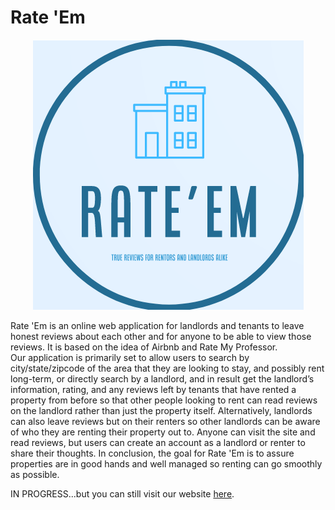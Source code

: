 # Rate 'Em

<p style="text-align:center;"><img src="./images/myicon.png" alt="Logo"></p>

Rate 'Em is an online web application for landlords and tenants to leave honest reviews about each other and for anyone to be able to view those reviews. It is based on the idea of Airbnb and Rate My Professor.  
Our application is primarily set to allow users to search by city/state/zipcode of the area that they are looking to stay, and possibly rent long-term, or directly search by a landlord, and in result get the landlord’s information, rating, and any reviews left by tenants that have rented a property from before so that other people looking to rent can read reviews on the landlord rather than just the property itself. Alternatively, landlords can also leave reviews but on their renters so other landlords can be aware of who they are renting their property out to. Anyone can visit the site and read reviews, but users can create an account as a landlord or renter to share their thoughts. In conclusion, the goal for Rate 'Em is to assure properties are in good hands and well managed so renting can go smoothly as possible.

IN PROGRESS...but you can still visit our website [here](https://artemis.cs.csub.edu/~ecastaneda/rateem/views/home.php).